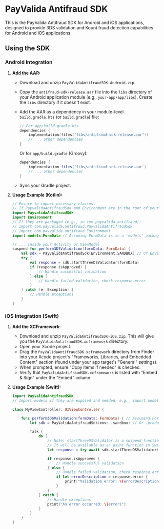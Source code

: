 # PayValida Antifraud SDK

This is the PayValida Antifraud SDK for Android and iOS applications, designed
to provide 3DS validation and Kount fraud detection capabilities for Android and
iOS applications.

## Using the SDK

### Android Integration

1. **Add the AAR:**
   - Download and unzip `PayValidaAntifraudSDK-Android.zip`.
   - Copy the `antifraud-sdk-release.aar` file into the `libs` directory of your
     Android application module (e.g., `your-app/app/libs`). Create the `libs`
     directory if it doesn't exist.
   - Add the AAR as a dependency in your module-level `build.gradle.kts` (or
     `build.gradle`) file:

     ```kotlin
     // For app/build.gradle.kts
     dependencies {
         implementation(files("libs/antifraud-sdk-release.aar"))
         // ... other dependencies
     }
     ```
     Or for `app/build.gradle` (Groovy):
     ```groovy
     dependencies {
         implementation files('libs/antifraud-sdk-release.aar')
         // ... other dependencies
     }
     ```
   - Sync your Gradle project.

2. **Usage Example (Kotlin):**

   ```kotlin
   // Ensure to import necessary classes.
   // If PayvalidaAntifraudSdk and Environment are in the root of your commonMain:
   import PayvalidaAntifraudSdk
   import Environment
   // If they are packaged (e.g., in com.payvalida.antifraud):
   // import com.payvalida.antifraud.PayvalidaAntifraudSdk
   // import com.payvalida.antifraud.Environment
   import models.FormData // Assuming FormData is in a 'models' package

   // ... inside your Activity or ViewModel
   suspend fun perform3DSValidation(formData: FormData) {
       val sdk = PayvalidaAntifraudSdk(Environment.SANDBOX) // Or Environment.PRODUCTION
       try {
           val response = sdk.startThreeDSValidator(formData)
           if (response.isApproved) {
               // Handle successful validation
           } else {
               // Handle failed validation, check response.error
           }
       } catch (e: Exception) {
           // Handle exceptions
       }
   }
   ```

### iOS Integration (Swift)

1. **Add the XCFramework:**
   - Download and unzip `PayValidaAntifraudSDK-iOS.zip`. This will give you the
     `PayValidaAntifraudSDK.xcframework` directory.
   - Open your Xcode project.
   - Drag the `PayValidaAntifraudSDK.xcframework` directory from Finder into
     your Xcode project's "Frameworks, Libraries, and Embedded Content" section
     (found under your app target's "General" settings).
   - When prompted, ensure "Copy items if needed" is checked.
   - Verify that `PayValidaAntifraudSDK.xcframework` is listed with "Embed &
     Sign" under the "Embed" column.

2. **Usage Example (Swift):**

   ```swift
   import PayValidaAntifraudSDK
   // Import models if they are exposed and needed, e.g., import models

   class MyViewController: UIViewController {

       func perform3DSValidation(formData: FormData) { // Assuming FormData is a Swift-compatible type
           let sdk = PayValidaAntifraudSdk(env: .sandbox) // Or .production

           Task {
               do {
                   // Note: startThreeDSValidator is a suspend function in Kotlin.
                   // It will be available as an async function in Swift.
                   let response = try await sdk.startThreeDSValidator(data: formData)

                   if response.isApproved {
                       // Handle successful validation
                   } else {
                       // Handle failed validation, check response.error
                       if let errorDescription = response.error {
                           print("Validation error: \(errorDescription)")
                       }
                   }
               } catch {
                   // Handle exceptions
                   print("An error occurred: \(error)")
               }
           }
       }
   }
   ```

